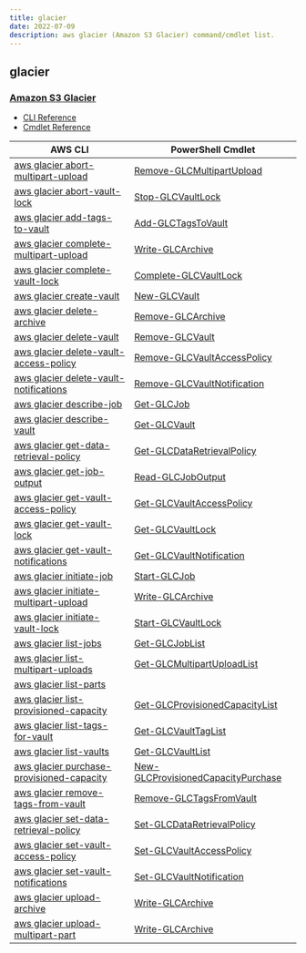 ```yaml
---
title: glacier
date: 2022-07-09
description: aws glacier (Amazon S3 Glacier) command/cmdlet list.
---
```


## glacier

### [Amazon S3 Glacier](https://aws.amazon.com/glacier/)

* [CLI Reference](https://docs.aws.amazon.com/cli/latest/reference/glacier/index.html)
* [Cmdlet Reference](https://docs.aws.amazon.com/powershell/latest/reference/items/Amazon_Glacier_cmdlets.html)

|AWS CLI|PowerShell Cmdlet|
|----|----|
|[aws glacier abort-multipart-upload](https://docs.aws.amazon.com/cli/latest/reference/glacier/abort-multipart-upload.html)|[Remove-GLCMultipartUpload](https://docs.aws.amazon.com/powershell/latest/reference/items/Remove-GLCMultipartUpload.html)|
|[aws glacier abort-vault-lock](https://docs.aws.amazon.com/cli/latest/reference/glacier/abort-vault-lock.html)|[Stop-GLCVaultLock](https://docs.aws.amazon.com/powershell/latest/reference/items/Stop-GLCVaultLock.html)|
|[aws glacier add-tags-to-vault](https://docs.aws.amazon.com/cli/latest/reference/glacier/add-tags-to-vault.html)|[Add-GLCTagsToVault](https://docs.aws.amazon.com/powershell/latest/reference/items/Add-GLCTagsToVault.html)|
|[aws glacier complete-multipart-upload](https://docs.aws.amazon.com/cli/latest/reference/glacier/complete-multipart-upload.html)|[Write-GLCArchive](https://docs.aws.amazon.com/powershell/latest/reference/items/Write-GLCArchive.html)|
|[aws glacier complete-vault-lock](https://docs.aws.amazon.com/cli/latest/reference/glacier/complete-vault-lock.html)|[Complete-GLCVaultLock](https://docs.aws.amazon.com/powershell/latest/reference/items/Complete-GLCVaultLock.html)|
|[aws glacier create-vault](https://docs.aws.amazon.com/cli/latest/reference/glacier/create-vault.html)|[New-GLCVault](https://docs.aws.amazon.com/powershell/latest/reference/items/New-GLCVault.html)|
|[aws glacier delete-archive](https://docs.aws.amazon.com/cli/latest/reference/glacier/delete-archive.html)|[Remove-GLCArchive](https://docs.aws.amazon.com/powershell/latest/reference/items/Remove-GLCArchive.html)|
|[aws glacier delete-vault](https://docs.aws.amazon.com/cli/latest/reference/glacier/delete-vault.html)|[Remove-GLCVault](https://docs.aws.amazon.com/powershell/latest/reference/items/Remove-GLCVault.html)|
|[aws glacier delete-vault-access-policy](https://docs.aws.amazon.com/cli/latest/reference/glacier/delete-vault-access-policy.html)|[Remove-GLCVaultAccessPolicy](https://docs.aws.amazon.com/powershell/latest/reference/items/Remove-GLCVaultAccessPolicy.html)|
|[aws glacier delete-vault-notifications](https://docs.aws.amazon.com/cli/latest/reference/glacier/delete-vault-notifications.html)|[Remove-GLCVaultNotification](https://docs.aws.amazon.com/powershell/latest/reference/items/Remove-GLCVaultNotification.html)|
|[aws glacier describe-job](https://docs.aws.amazon.com/cli/latest/reference/glacier/describe-job.html)|[Get-GLCJob](https://docs.aws.amazon.com/powershell/latest/reference/items/Get-GLCJob.html)|
|[aws glacier describe-vault](https://docs.aws.amazon.com/cli/latest/reference/glacier/describe-vault.html)|[Get-GLCVault](https://docs.aws.amazon.com/powershell/latest/reference/items/Get-GLCVault.html)|
|[aws glacier get-data-retrieval-policy](https://docs.aws.amazon.com/cli/latest/reference/glacier/get-data-retrieval-policy.html)|[Get-GLCDataRetrievalPolicy](https://docs.aws.amazon.com/powershell/latest/reference/items/Get-GLCDataRetrievalPolicy.html)|
|[aws glacier get-job-output](https://docs.aws.amazon.com/cli/latest/reference/glacier/get-job-output.html)|[Read-GLCJobOutput](https://docs.aws.amazon.com/powershell/latest/reference/items/Read-GLCJobOutput.html)|
|[aws glacier get-vault-access-policy](https://docs.aws.amazon.com/cli/latest/reference/glacier/get-vault-access-policy.html)|[Get-GLCVaultAccessPolicy](https://docs.aws.amazon.com/powershell/latest/reference/items/Get-GLCVaultAccessPolicy.html)|
|[aws glacier get-vault-lock](https://docs.aws.amazon.com/cli/latest/reference/glacier/get-vault-lock.html)|[Get-GLCVaultLock](https://docs.aws.amazon.com/powershell/latest/reference/items/Get-GLCVaultLock.html)|
|[aws glacier get-vault-notifications](https://docs.aws.amazon.com/cli/latest/reference/glacier/get-vault-notifications.html)|[Get-GLCVaultNotification](https://docs.aws.amazon.com/powershell/latest/reference/items/Get-GLCVaultNotification.html)|
|[aws glacier initiate-job](https://docs.aws.amazon.com/cli/latest/reference/glacier/initiate-job.html)|[Start-GLCJob](https://docs.aws.amazon.com/powershell/latest/reference/items/Start-GLCJob.html)|
|[aws glacier initiate-multipart-upload](https://docs.aws.amazon.com/cli/latest/reference/glacier/initiate-multipart-upload.html)|[Write-GLCArchive](https://docs.aws.amazon.com/powershell/latest/reference/items/Write-GLCArchive.html)|
|[aws glacier initiate-vault-lock](https://docs.aws.amazon.com/cli/latest/reference/glacier/initiate-vault-lock.html)|[Start-GLCVaultLock](https://docs.aws.amazon.com/powershell/latest/reference/items/Start-GLCVaultLock.html)|
|[aws glacier list-jobs](https://docs.aws.amazon.com/cli/latest/reference/glacier/list-jobs.html)|[Get-GLCJobList](https://docs.aws.amazon.com/powershell/latest/reference/items/Get-GLCJobList.html)|
|[aws glacier list-multipart-uploads](https://docs.aws.amazon.com/cli/latest/reference/glacier/list-multipart-uploads.html)|[Get-GLCMultipartUploadList](https://docs.aws.amazon.com/powershell/latest/reference/items/Get-GLCMultipartUploadList.html)|
|[aws glacier list-parts](https://docs.aws.amazon.com/cli/latest/reference/glacier/list-parts.html)||
|[aws glacier list-provisioned-capacity](https://docs.aws.amazon.com/cli/latest/reference/glacier/list-provisioned-capacity.html)|[Get-GLCProvisionedCapacityList](https://docs.aws.amazon.com/powershell/latest/reference/items/Get-GLCProvisionedCapacityList.html)|
|[aws glacier list-tags-for-vault](https://docs.aws.amazon.com/cli/latest/reference/glacier/list-tags-for-vault.html)|[Get-GLCVaultTagList](https://docs.aws.amazon.com/powershell/latest/reference/items/Get-GLCVaultTagList.html)|
|[aws glacier list-vaults](https://docs.aws.amazon.com/cli/latest/reference/glacier/list-vaults.html)|[Get-GLCVaultList](https://docs.aws.amazon.com/powershell/latest/reference/items/Get-GLCVaultList.html)|
|[aws glacier purchase-provisioned-capacity](https://docs.aws.amazon.com/cli/latest/reference/glacier/purchase-provisioned-capacity.html)|[New-GLCProvisionedCapacityPurchase](https://docs.aws.amazon.com/powershell/latest/reference/items/New-GLCProvisionedCapacityPurchase.html)|
|[aws glacier remove-tags-from-vault](https://docs.aws.amazon.com/cli/latest/reference/glacier/remove-tags-from-vault.html)|[Remove-GLCTagsFromVault](https://docs.aws.amazon.com/powershell/latest/reference/items/Remove-GLCTagsFromVault.html)|
|[aws glacier set-data-retrieval-policy](https://docs.aws.amazon.com/cli/latest/reference/glacier/set-data-retrieval-policy.html)|[Set-GLCDataRetrievalPolicy](https://docs.aws.amazon.com/powershell/latest/reference/items/Set-GLCDataRetrievalPolicy.html)|
|[aws glacier set-vault-access-policy](https://docs.aws.amazon.com/cli/latest/reference/glacier/set-vault-access-policy.html)|[Set-GLCVaultAccessPolicy](https://docs.aws.amazon.com/powershell/latest/reference/items/Set-GLCVaultAccessPolicy.html)|
|[aws glacier set-vault-notifications](https://docs.aws.amazon.com/cli/latest/reference/glacier/set-vault-notifications.html)|[Set-GLCVaultNotification](https://docs.aws.amazon.com/powershell/latest/reference/items/Set-GLCVaultNotification.html)|
|[aws glacier upload-archive](https://docs.aws.amazon.com/cli/latest/reference/glacier/upload-archive.html)|[Write-GLCArchive](https://docs.aws.amazon.com/powershell/latest/reference/items/Write-GLCArchive.html)|
|[aws glacier upload-multipart-part](https://docs.aws.amazon.com/cli/latest/reference/glacier/upload-multipart-part.html)|[Write-GLCArchive](https://docs.aws.amazon.com/powershell/latest/reference/items/Write-GLCArchive.html)|


